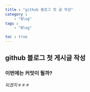```yaml
---
title : "github 블로그 첫 글 작성"
category : 
    - "Blog"
tags : 
    - "Blog"

toc : true
---
```


## github 블로그 첫 게시글 작성
### 이번에는 커밋이 될까?
_되겠지ㅎㅎㅎ_